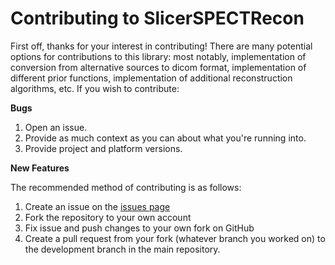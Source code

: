 # Contributing to SlicerSPECTRecon

First off, thanks for your interest in contributing! There are many potential options for contributions to this library: most notably, implementation of conversion from alternative sources to dicom format, implementation of different prior functions, implementation of additional reconstruction algorithms, etc. If you wish to contribute:

**Bugs**
1. Open an issue. 
2. Provide as much context as you can about what you're running into.
3. Provide project and platform versions.

**New Features**

The recommended method of contributing is as follows:
1. Create an issue on the [issues page](https://github.com/PyTomography/slicer_spect_recon/issues)
2. Fork the repository to your own account
3. Fix issue and push changes to your own fork on GitHub
4. Create a pull request from your fork (whatever branch you worked on) to the development branch in the main repository.
